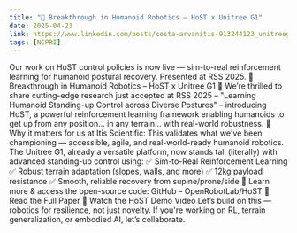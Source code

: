 ```yaml
---
title: "🎉 Breakthrough in Humanoid Robotics – HoST x Unitree G1"
date: 2025-04-23
link: https://www.linkedin.com/posts/costa-arvanitis-913244123_unitreeg1-reinforcementlearning-simtoreal-activity-7320316615080689666-_D0q?utm_source=share&utm_medium=member_desktop&rcm=ACoAAB54LB8BmgImztXtC_ZfMbHR-skLvI7Ow_c
tags: [NCPRI]
---
```


Our work on HoST control policies is now live — sim-to-real reinforcement learning for humanoid postural recovery. Presented at RSS 2025.
🎉 Breakthrough in Humanoid Robotics – HoST x Unitree G1 🚀
We’re thrilled to share cutting-edge research just accepted at RSS 2025 –
 "Learning Humanoid Standing-up Control across Diverse Postures" – introducing HoST, a powerful reinforcement learning framework enabling humanoids to get up from any position… in any terrain… with real-world robustness.
🤖 Why it matters for us at Itis Scientific: This validates what we've been championing — accessible, agile, and real-world-ready humanoid robotics. The Unitree G1, already a versatile platform, now stands tall (literally) with advanced standing-up control using:
✅ Sim-to-Real Reinforcement Learning
 ✅ Robust terrain adaptation (slopes, walls, and more)
 ✅ 12kg payload resistance
 ✅ Smooth, reliable recovery from supine/prone/side
🔗 Learn more & access the open-source code:
 GitHub – OpenRobotLab/HoST
 📄 Read the Full Paper
 🎥 Watch the HoST Demo Video
Let’s build on this — robotics for resilience, not just novelty.
 If you're working on RL, terrain generalization, or embodied AI, let’s collaborate.
